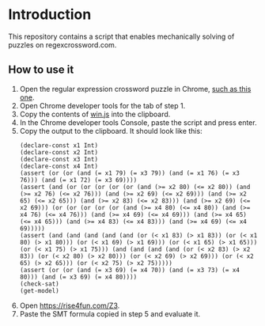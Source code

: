 # Introduction
This repository contains a script that enables mechanically solving of puzzles on regexcrossword.com.
## How to use it
1. Open the regular expression crossword puzzle in Chrome, [such as this one](https://regexcrossword.com/challenges/beginner/puzzles/1).
1. Open Chrome developer tools for the tab of step 1.
1. Copy the contents of [win.js](win.js) into the clipboard.
1. In the Chrome developer tools Console, paste the script and press enter.
1. Copy the output to the clipboard. It should look like this:
    ```
    (declare-const x1 Int)
    (declare-const x2 Int)
    (declare-const x3 Int)
    (declare-const x4 Int)
    (assert (or (or (and (= x1 79) (= x3 79)) (and (= x1 76) (= x3 76))) (and (= x1 72) (= x3 69))))
    (assert (and (or (or (or (or (or (and (>= x2 80) (<= x2 80)) (and (>= x2 76) (<= x2 76))) (and (>= x2 69) (<= x2 69))) (and (>= x2 65) (<= x2 65))) (and (>= x2 83) (<= x2 83))) (and (>= x2 69) (<= x2 69))) (or (or (or (or (or (and (>= x4 80) (<= x4 80)) (and (>= x4 76) (<= x4 76))) (and (>= x4 69) (<= x4 69))) (and (>= x4 65) (<= x4 65))) (and (>= x4 83) (<= x4 83))) (and (>= x4 69) (<= x4 69)))))
    (assert (and (and (and (and (and (or (< x1 83) (> x1 83)) (or (< x1 80) (> x1 80))) (or (< x1 69) (> x1 69))) (or (< x1 65) (> x1 65))) (or (< x1 75) (> x1 75))) (and (and (and (and (or (< x2 83) (> x2 83)) (or (< x2 80) (> x2 80))) (or (< x2 69) (> x2 69))) (or (< x2 65) (> x2 65))) (or (< x2 75) (> x2 75)))))
    (assert (or (or (and (= x3 69) (= x4 70)) (and (= x3 73) (= x4 80))) (and (= x3 69) (= x4 80))))
    (check-sat)
    (get-model)
    ```
1. Open https://rise4fun.com/Z3.
1. Paste the SMT formula copied in step 5 and evaluate it.

